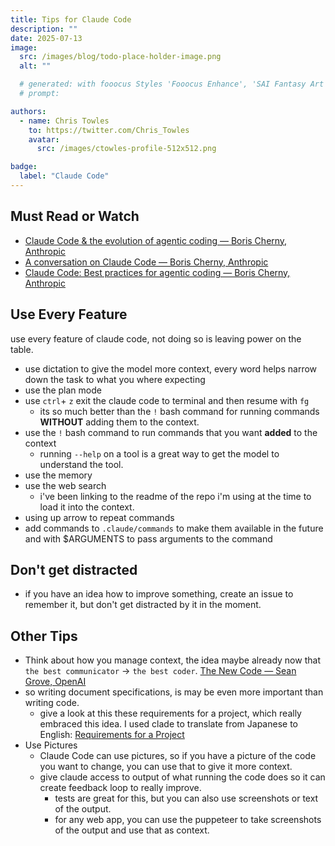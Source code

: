 ```yaml
---
title: Tips for Claude Code
description: ""
date: 2025-07-13
image:
  src: /images/blog/todo-place-holder-image.png
  alt: ""

  # generated: with fooocus Styles 'Fooocus Enhance', 'SAI Fantasy Art', 'SAI Comic Book'
  # prompt:

authors:
  - name: Chris Towles
    to: https://twitter.com/Chris_Towles
    avatar:
      src: /images/ctowles-profile-512x512.png

badge:
  label: "Claude Code"
---
```



## Must Read or Watch 

- [Claude Code & the evolution of agentic coding — Boris Cherny, Anthropic](https://youtu.be/Lue8K2jqfKk?si=rF5CoJAZWiFbAFvN)
- [A conversation on Claude Code — Boris Cherny, Anthropic](https://www.youtube.com/watch?v=Yf_1w00qIKc)
- [Claude Code: Best practices for agentic coding — Boris Cherny, Anthropic](https://www.anthropic.com/engineering/claude-code-best-practices?s=09)

## Use Every Feature
use every feature of claude code, not doing so is leaving power on the table.

- use dictation to give the model more context, every word helps narrow down the task to what you where expecting
- use the plan mode
- use `ctrl`+ `z` exit the claude code to terminal and then resume with `fg`
  - its so much better than the `!` bash command for running commands **WITHOUT** adding them to the context.
- use the `!` bash command to run commands that you want **added** to the context
  - running `--help` on a tool is a great way to get the model to understand the tool.
- use the memory
- use the web search
    - i've been linking to the readme of the repo i'm using at the time to load it into the context.
- using up arrow to repeat commands
- add commands to `.claude/commands` to make them available in the future and with $ARGUMENTS to pass arguments to the command


## Don't get distracted

- if you have an idea how to improve something, create an issue to remember it, but don't get distracted by it in the moment.


## Other Tips

- Think about how you manage context, the idea maybe already now that `the best communicator` ->  `the best coder`. [The New Code — Sean Grove, OpenAI](https://www.youtube.com/watch?v=8rABwKRsec4&t=1068s)
- so writing document specifications, is may be even more important than writing code.
  - give a look at this these requirements for a project, which really embraced this idea. I used clade to translate from Japanese to English: [Requirements for a Project](https://github.com/ChrisTowles/cc-jsonl/blob/main/docs/requirements.md)
- Use Pictures
  - Claude Code can use pictures, so if you have a picture of the code you want to change, you can use that to give it more context.
  - give claude access to output of what running the code does so it can create feedback loop to really improve.
    - tests are great for this, but you can also use screenshots or text of the output.
    - for any web app, you can use the puppeteer to take screenshots of the output and use that as context.

